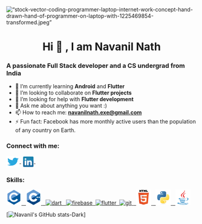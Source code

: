 <img src="hemlo" alt= “stock-vector-coding-programmer-laptop-internet-work-concept-hand-drawn-hand-of-programmer-on-laptop-with-1225469854-transformed.jpeg” width="30" height="20">
<h1 style="text-align: center;"> Hi 👋 , I am Navanil Nath  </h1>
<h3 align="center;">   A passionate Full Stack developer and a CS undergrad from India </h3>
<!--
**NavanilNath/NavanilNath** is a ✨ _special_ ✨ repository because its `README.md` (this file) appears on your GitHub profile.-->


- 🌱 I’m currently learning **Android** and **Flutter**
- 👯 I’m looking to collaborate on **Flutter projects**
- 🤔 I’m looking for help with **Flutter development**
- 💬 Ask me about anything you want :)
- 📫 How to reach me: **navanilnath.exe@gmail.com**
- ⚡ Fun fact: Facebook has more monthly active users than the population of any country on Earth.
<h3 align="left"><b>Connect with me:</b> </h3>
<p align="left">
 <a href="https://twitter.com/Navanil_exe" target="blank"><img align="center" src="logo-twitter-png-5860.png" alt="Navanil_exe" height="30" width="35" />&nbsp;</a>
  <a href="https://www.linkedin.com/in/navanil-nath-454534273?trk=contact-info" target="blank"><img align="center" src="pngwing.com.png" alt="navanil-nath-454534273" height="30" width="30" />&nbsp;</a>
  <h3 align="left">Skills:</h3>
  <p align="left"> <a href="https://www.cprogramming.com/" target="_blank"><img src="https://raw.githubusercontent.com/devicons/devicon/master/icons/c/c-original.svg" alt="c" width="40" height="40"/> </a>
  <a href="https://www.w3schools.com/cpp/" target="_blank">&nbsp; <img src="https://raw.githubusercontent.com/devicons/devicon/master/icons/cplusplus/cplusplus-original.svg" alt="cplusplus" width="40" height="40"/> </a> 
   </a> <a href="https://dart.dev" target="_blank">&nbsp; <img src="https://www.vectorlogo.zone/logos/dartlang/dartlang-icon.svg" alt="dart" width="40" height="40"/> </a>
    <a href="https://firebase.google.com/" target="_blank">&nbsp; <img src="https://www.vectorlogo.zone/logos/firebase/firebase-icon.svg" alt="firebase" width="40" height="40"/> </a>
    <a href="https://flutter.dev" target="_blank"> &nbsp;<img src="https://www.vectorlogo.zone/logos/flutterio/flutterio-icon.svg" alt="flutter" width="40" height="40"/> </a> 
    <a href="https://git-scm.com/" target="_blank"> &nbsp;<img src="https://www.vectorlogo.zone/logos/git-scm/git-scm-icon.svg" alt="git" width="40" height="40"/> </a>
    <a href="https://www.w3.org/html/" target="_blank">&nbsp; <img src="https://raw.githubusercontent.com/devicons/devicon/master/icons/html5/html5-original-wordmark.svg" alt="html5" width="40" height="40"/> </a>
     <a href="https://www.python.org" target="_blank">&nbsp; <img src="https://raw.githubusercontent.com/devicons/devicon/master/icons/python/python-original.svg" alt="python" width="40" height="40"/> </a>
        <a href="https://www.java.com/en/" target="_blank">&nbsp; <img src="https://github.com/devicons/devicon/blob/master/icons/java/java-original.svg" alt="java" width="40" height="40"/> </a>
     
[![Navanil's GitHub stats-Dark](https://github-readme-stats.vercel.app/api?username=NavanilNath&show_icons=true&theme=dark#gh-dark-mode-only)]
     
  

